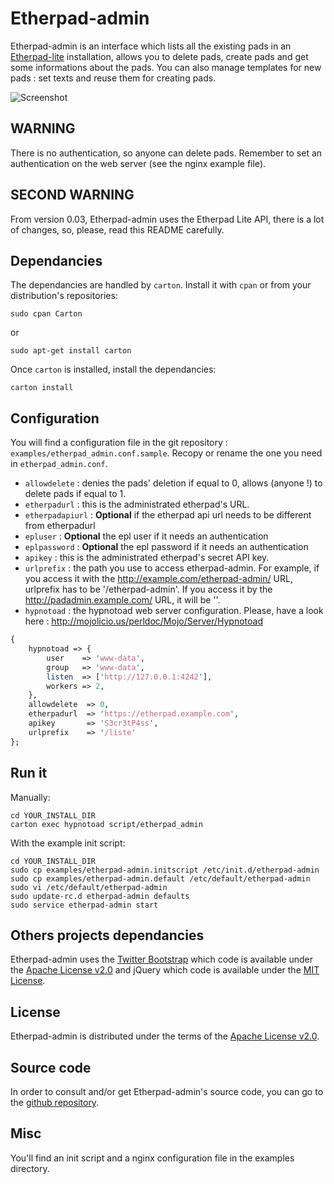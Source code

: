 # Etherpad-admin

Etherpad-admin is an interface which lists all the existing pads in an [Etherpad-lite](https://github.com/ether/etherpad-lite) installation, allows you to delete pads, create pads and get some informations about the pads.
You can also manage templates for new pads : set texts and reuse them for creating pads.

![Screenshot](https://raw.github.com/ldidry/etherpad-admin/master/demo.png)

## WARNING
There is no authentication, so anyone can delete pads. Remember to set an authentication on the web server (see the nginx example file).

## SECOND WARNING
From version 0.03, Etherpad-admin uses the Etherpad Lite API, there is a lot of changes, so, please, read this README carefully.

## Dependancies
The dependancies are handled by `carton`. Install it with `cpan` or from your distribution's repositories:
```shell
sudo cpan Carton
```

or
```shell
sudo apt-get install carton
```

Once `carton` is installed, install the dependancies:
```shell
carton install
```

## Configuration
You will find a configuration file in the git repository : `examples/etherpad_admin.conf.sample`.
Recopy or rename the one you need in `etherpad_admin.conf`.
* `allowdelete`    : denies the pads' deletion if equal to 0, allows (anyone !) to delete pads if equal to 1.
* `etherpadurl`    : this is the administrated etherpad's URL.
* `etherpadapiurl` : __Optional__ if the etherpad api url needs to be different from etherpadurl
* `epluser`        : __Optional__ the epl user if it needs an authentication
* `eplpassword`    : __Optional__ the epl password if it needs an authentication
* `apikey`         : this is the administrated etherpad's secret API key.
* `urlprefix`      : the path you use to access etherpad-admin.
  For example, if you access it with the http://example.com/etherpad-admin/ URL, urlprefix has to be '/etherpad-admin'.
  If you access it by the http://padadmin.example.com/ URL, it will be ''.
* `hypnotoad`      : the hypnotoad web server configuration. Please, have a look here : http://mojolicio.us/perldoc/Mojo/Server/Hypnotoad

```perl
{
    hypnotoad => {
        user    => 'www-data',
        group   => 'www-data',
        listen  => ['http://127.0.0.1:4242'],
        workers => 2,
    },
    allowdelete  => 0,
    etherpadurl  => 'https://etherpad.example.com',
    apikey       => 'S3cr3tP4ss',
    urlprefix    => '/liste'
};
```

## Run it
Manually:
```
cd YOUR_INSTALL_DIR
carton exec hypnotoad script/etherpad_admin
```

With the example init script:
```
cd YOUR_INSTALL_DIR
sudo cp examples/etherpad-admin.initscript /etc/init.d/etherpad-admin
sudo cp examples/etherpad-admin.default /etc/default/etherpad-admin
sudo vi /etc/default/etherpad-admin
sudo update-rc.d etherpad-admin defaults
sudo service etherpad-admin start
```

## Others projects dependancies
Etherpad-admin uses the [Twitter Bootstrap](http://twitter.github.com/bootstrap/) which code is available under the [Apache License v2.0](http://www.apache.org/licenses/LICENSE-2.0) and jQuery  which code is available under the [MIT License](http://github.com/jquery/jquery/blob/master/MIT-LICENSE.txt).

## License
Etherpad-admin is distributed under the terms of the [Apache License v2.0](http://www.apache.org/licenses/LICENSE-2.0).

## Source code
In order to consult and/or get Etherpad-admin's source code, you can go to the [github repository](http://github.com/ldidry/etherpad-admin).

## Misc
You'll find an init script and a nginx configuration file in the examples directory.
